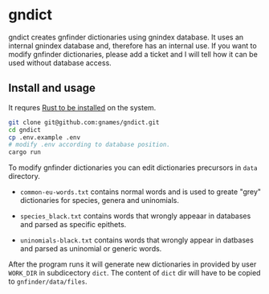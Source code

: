 # gndict

gndict creates gnfinder dictionaries using gnindex database. It uses an
internal gnindex database and, therefore has an internal use. If you want to
modify gnfinder dictionaries, please add a ticket and I will tell how it can be
used without database access.

## Install and usage

It requres [Rust to be installed](https://www.rust-lang.org/tools/install) on
the system.

```bash
git clone git@github.com:gnames/gndict.git
cd gndict
cp .env.example .env
# modify .env according to database position.
cargo run
```

To modify gnfinder dictionaries you can edit dictionaries precursors in `data`
directory.

* ``common-eu-words.txt`` contains normal words and is used to greate "grey"
  dictionaries for species, genera and uninomials.

* ``species_black.txt`` contains words that wrongly appeaar in databases and
  parsed as specific epithets.

* ``uninomials-black.txt`` contains words that wrongly appear in datbases
  and parsed as uninomial or generic words.

After the program runs it will generate new dictionaries in provided by user
``WORK_DIR`` in subdicectory ``dict``. The content of ``dict`` dir will have to
be copied to ``gnfinder/data/files``.
